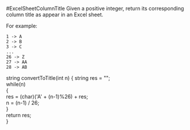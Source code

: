 #ExcelSheetColumnTitle
Given a positive integer, return its corresponding column title as appear in an Excel sheet.

For example:

    1 -> A
    2 -> B
    3 -> C
    ...
    26 -> Z
    27 -> AA
    28 -> AB 


string convertToTitle(int n)
{
        string res = "";  
        while(n)  
        {  
            res = (char)('A' + (n-1)%26) + res;  
            n = (n-1) / 26;  
        }  
        return res;  
}
